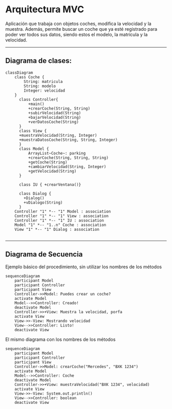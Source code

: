 # Arquitectura MVC

Aplicación que trabaja con objetos coches, modifica la velocidad y la muestra. 
Además, permite buscar un coche que ya esté registrado para poder ver todos sus datos, siendo estos el modelo, la matrícula y la velocidad.

---
## Diagrama de clases:

```mermaid
classDiagram
    class Coche {
        String: matricula
        String: modelo
        Integer: velocidad
    }
      class Controller{
          +main()
          +crearCoche(String, String)
          +subirVelocidad(String)
          +bajarVelocidad(String)
          +verDatosCoche(String)
      }
      class View {
      +muestraVelocidad(String, Integer)
      +muestraDatosCoche(String, String, Integer)
      }
      class Model {
          ArrayList~Coche~: parking
          +crearCoche(String, String, String)
          +getCoche(String)
          +cambiarVelocidad(String, Integer)
          +getVelocidad(String)
      }
      
      class IU { +crearVentana()}
      
      class Dialog { 
        +Dialog() 
        +vDialogo(String)  
      }
    Controller "1" *-- "1" Model : association
    Controller "1" *-- "1" View : association
    Controller "1" *-- "1" IU : association
    Model "1" *-- "1..n" Coche : association
    View "1" *-- "1" Dialog : association
      
```

---

## Diagrama de Secuencia

Ejemplo básico del procedimiento, sin utilizar los nombres de los métodos


```mermaid
sequenceDiagram
    participant Model
    participant Controller
    participant View
    Controller->>Model: Puedes crear un coche?
    activate Model
    Model-->>Controller: Creado!
    deactivate Model
    Controller->>+View: Muestra la velocidad, porfa
    activate View
    View->>-View: Mostrando velocidad
    View-->>Controller: Listo!
    deactivate View
```

El mismo diagrama con los nombres de los métodos

```mermaid
sequenceDiagram
    participant Model
    participant Controller
    participant View
    Controller->>Model: crearCoche("Mercedes", "BXK 1234")
    activate Model
    Model-->>Controller: Coche
    deactivate Model
    Controller->>+View: muestraVelocidad("BXK 1234", velocidad)
    activate View
    View->>-View: System.out.println()
    View-->>Controller: boolean
    deactivate View
```